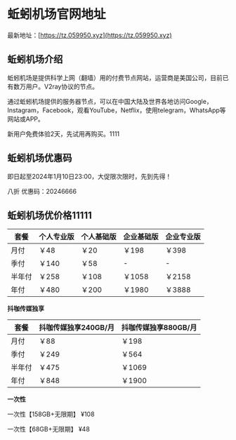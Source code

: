 # 蚯蚓机场官网地址

最新地址：[https://tz.059950.xyz](https://tz.059950.xyz)

## 蚯蚓机场介绍

蚯蚓机场是提供科学上网（翻墙）用的付费节点网站，运营商是美国公司，目前已有数万用户。V2ray协议的节点。

通过蚯蚓机场提供的服务器节点，可以在中国大陆及世界各地访问Google，Instagram，Facebook，观看YouTube，Netflix，使用telegram，WhatsApp等网站或APP。

新用户免费体验2天，先试用再购买。1111

## 蚯蚓机场优惠码

即日起至2024年1月10日23:00，大促限次限时，先到先得！

八折 优惠码：20246666

## 蚯蚓机场优价格11111

|套餐|个人专业版|个人基础版|企业基础版|企业专业版|
|----|----|----|----|----|
|月付|￥48|￥20|￥198|￥398|
|季付|￥140|￥58|-|-|
|半年付|￥258|￥108|￥1058|￥2158|
|年付|￥480|￥200|￥1980|￥3888|

**抖咖传媒独享**

|套餐|抖咖传媒独享240GB/月|抖咖传媒独享880GB/月|
|----|----|----|
|月付|￥88|￥198|
|季付|￥249|￥564|
|半年付|￥475|￥1069|
|年付|￥848|￥1900|

**一次性**

一次性【158GB+无限期】 ¥108

一次性【68GB+无限期】  ¥48




